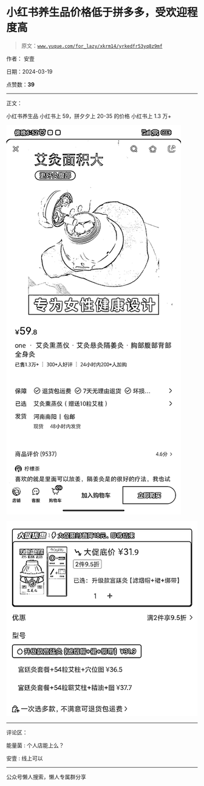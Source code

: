# 小红书养生品价格低于拼多多，受欢迎程度高

> 原文：[`www.yuque.com/for_lazy/xkrm14/yrkedfr53yq8z9mf`](https://www.yuque.com/for_lazy/xkrm14/yrkedfr53yq8z9mf)

作者： 安壹

日期：2024-03-19

点赞数：**39**

* * *

正文：

小红书养生品 小红书上 59，拼夕夕上 20-35 的价格 小红书上 1.3 万+

![](img/c1fcd31ea2026b12d7f7046c41c0fab9.png)

![](img/01ff3b3858a543cd601c3d8045387a07.png)

* * *

评论区：

能量菌 : 个人店能上么？

安壹 : 线上可以

* * *

公众号懒人搜索，懒人专属群分享